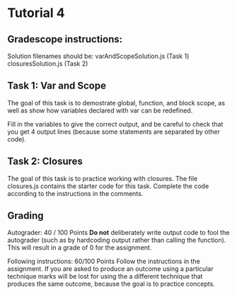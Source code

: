 # Tutorial 4

## Gradescope instructions:

Solution filenames should be:
varAndScopeSolution.js (Task 1)
closuresSolution.js (Task 2)


## Task 1: Var and Scope

The goal of this task is to demostrate global, function, and block scope, as well as show how variables declared with var can be redefined.

Fill in the variables to give the correct output, and be careful to check that you get 4 output lines (because some statements are separated by other code).

## Task 2: Closures

The goal of this task is to practice working with closures. The file closures.js contains the starter code for this task. Complete the code according to the instructions in the comments.

## Grading

Autograder: 40 / 100 Points
**Do not** deliberately write output code to fool the autograder (such as by hardcoding output rather than calling the function). This will result in a grade of 0 for the assignment.

Following instructions: 60/100 Points
Follow the instructions in the assignment. If you are asked to produce an outcome using a particular technique marks will be lost for using the a different technique that produces the same outcome, because the goal is to practice concepts.










